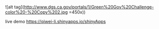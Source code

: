 ![alt tag](http://www.dgs.ca.gov/portals/1/Green%20Gov%20Challenge-color%20-%20Copy%202.jpg =450x))

live demo
https://qiwei-li.shinyapps.io/shinyApps
